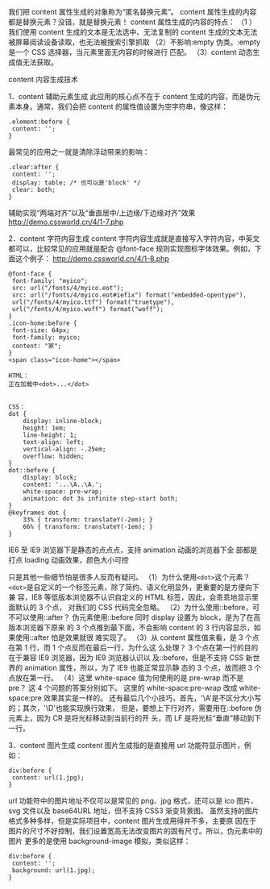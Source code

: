 我们把 content 属性生成的对象称为“匿名替换元素”。
content 属性生成的内容都是替换元素？没错，就是替换元素！ 
content 属性生成的内容的特点：
（1 ）我们使用 content 生成的文本是无法选中、无法复制的
content 生成的文本无法被屏幕阅读设备读取，也无法被搜索引擎抓取
（2）不影响:empty 伪类。:empty 是一个 CSS 选择器，当元素里面无内容的时候进行
匹配。
（3）content 动态生成值无法获取。


content 内容生成技术

1．content 辅助元素生成 
此应用的核心点不在于 content 生成的内容，而是伪元素本身。通常，我们会把 content
的属性值设置为空字符串，像这样：
```
.element:before { 
 content: ''; 
} 
```


最常见的应用之一就是清除浮动带来的影响：
```
.clear:after { 
 content: ''; 
 display: table; /* 也可以是'block' */ 
 clear: both; 
} 
```

辅助实现“两端对齐”以及“垂直居中/上边缘/下边缘对齐”效果
http://demo.cssworld.cn/4/1-7.php 


2．content 字符内容生成 
content 字符内容生成就是直接写入字符内容，中英文都可以，比较常见的应用就是配合
@font-face 规则实现图标字体效果。例如，下面这个例子： 
 http://demo.cssworld.cn/4/1-8.php 
```
@font-face { 
 font-family: "myico"; 
 src: url("/fonts/4/myico.eot"); 
 src: url("/fonts/4/myico.eot#iefix") format("embedded-opentype"), 
 url("/fonts/4/myico.ttf") format("truetype"), 
 url("/fonts/4/myico.woff") format("woff"); 
} 
.icon-home:before { 
 font-size: 64px; 
 font-family: myico; 
 content: "家"; 
} 
<span class="icon-home"></span> 
```


```
HTML：
正在加载中<dot>...</dot>


CSS：
dot {
    display: inline-block; 
    height: 1em;
    line-height: 1;
    text-align: left;
    vertical-align: -.25em;
    overflow: hidden;
}
dot::before {
    display: block;
    content: '...\A..\A.';
    white-space: pre-wrap;
    animation: dot 3s infinite step-start both;
}
@keyframes dot {
    33% { transform: translateY(-2em); }
    66% { transform: translateY(-1em); }
}

```


IE6 至 IE9 浏览器下是静态的点点点，支持 animation 动画的浏览器下全
部都是打点 loading 动画效果，颜色大小可控

只是其他一些细节怕是很多人反而有疑问。
（1）为什么使用`<dot>`这个元素？
	`<dot>`是自定义的一个标签元素，除了简约、语义化明显外，更重要的是方便向下兼
容，IE8 等低版本浏览器不认识自定义的 HTML 标签，因此，会乖乖地显示里面默认的 3 个点，
对我们的 CSS 代码完全忽略。
（2）为什么使用::before，可不可以使用::after？
伪元素使用::before 同时 display 设置为 block，是为了在高版本浏览器下原来
的 3 个点推到最下面，不会影响 content 的 3 行内容显示，如果使用::after 怕是效果就很
难实现了。
（3）从 content 属性值来看，是 3 个点在第 1 行，而 1 个点反而在最后一行，为什么这
么处理？
3 个点在第一行的目的在于兼容 IE9 浏览器，因为 IE9 浏览器认识<dot>以
及::before，但是不支持 CSS 新世界的 animation 属性，所以，为了 IE9 也能正常显示静
态的 3 个点，故而把 3 个点放在第一行。 
（4）这里 white-space 值为何使用的是 pre-wrap 而不是 pre？
这 4 个问题的答案分别如下。
这里的 white-space:pre-wrap 改成 white-space:pre 效果其实是一样的。 
还有最后几个小技巧，首先，'\A'是不区分大小写的；其次，'\D'也能实现换行效果，
但是，要想上下行对齐，需要用在::before 伪元素上，因为 CR 是将光标移动到当前行的开
头，而 LF 是将光标“垂直”移动到下一行。 




3．content 图片生成 
content 图片生成指的是直接用 url 功能符显示图片，例如： 
```
div:before { 
 content: url(1.jpg); 
} 
```
url 功能符中的图片地址不仅可以是常见的 png、jpg 格式，还可以是 ico 图片、svg
文件以及 base64URL 地址，但不支持 CSS3 渐变背景图。 
虽然支持的图片格式多种多样，但是实际项目中，content 图片生成用得并不多，主要原
因在于图片的尺寸不好控制，我们设置宽高无法改变图片的固有尺寸。所以，伪元素中的图片
更多的是使用 background-image 模拟，类似这样： 
```
div:before { 
 content: ''; 
 background: url(1.jpg); 
} 
```





























